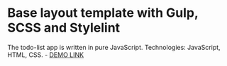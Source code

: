 # Base layout template with Gulp, SCSS and Stylelint

The todo-list app is written in pure JavaScript. Technologies: JavaScript, HTML, CSS.
    - [DEMO LINK](https://<vladyslava-buzova>.github.io/<repo_name>/)
